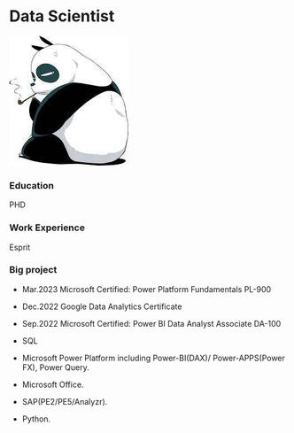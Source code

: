 # Data Scientist

![panda](panda.jpg)

### Education
PHD

### Work Experience
Esprit

### Big project

- Mar.2023   Microsoft Certified: Power Platform Fundamentals PL-900
- Dec.2022    Google Data Analytics Certificate
- Sep.2022    Microsoft Certified: Power BI Data Analyst Associate DA-100

- SQL
- Microsoft Power Platform including Power-BI(DAX)/ Power-APPS(Power FX), Power Query. 
- Microsoft Office. 
- SAP(PE2/PE5/Analyzr). 
- Python.


